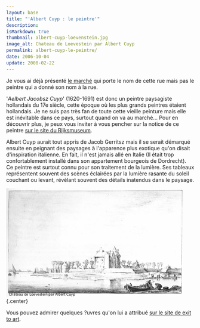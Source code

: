 ```yaml
---
layout: base
title: "'Albert Cuyp : le peintre'"
description: 
isMarkdown: true
thumbnail: albert-cuyp-loevenstein.jpg
image_alt: Chateau de Loevestein par Albert Cuyp
permalink: albert-cuyp-le-peintre/
date: 2006-10-04
update: 2008-02-22
---
```




Je vous ai déjà présenté [le marché](/albert-cuyp-le-marche) qui porte le nom de cette rue mais pas le peintre qui a donné son nom à la rue.

'*Aelbert Jacobsz Cuyp*' (1620-1691) est donc un peintre paysagiste hollandais du 17e siècle, cette époque où les plus grands peintres étaient hollandais. Je ne suis pas très fan de toute cette vieille peinture mais elle est inévitable dans ce pays, surtout quand on va au marché... Pour en découvrir plus, je peux vous inviter à vous pencher sur la notice de ce peintre [sur le site du Rijksmuseum](http://www.rijksmuseum.nl/aria/aria_artists/00018472?lang=nl&context_space=&context_id=).

Albert Cuyp aurait tout appris de Jacob Gerritsz mais il se serait démarqué ensuite en peignant des paysages à l'apparence plus exotique qu'on disait d'inspiration italienne. En fait, il n'est jamais allé en Italie (Il était trop confortablement installé dans son appartement bourgeois de Dordrecht). Ce peintre est surtout connu pour son traitement de la lumière. Ses tableaux représentent souvent des scènes éclairées par la lumière rasante du soleil couchant ou levant, révèlant souvent des détails inatendus dans le paysage.

![Chateau de Loevestein par Albert Cuyp](albert-cuyp-loevenstein.jpg){.center}

Vous pouvez admirer quelques ?uvres qu'on lui a attribué [sur le site de exit to art](http://www.exittoart.nl/framesetmain.htm?http://www.exittoart.nl/gallery1.htm?http://www.exittoart.nl/cuyp/schilderijindex.htm).